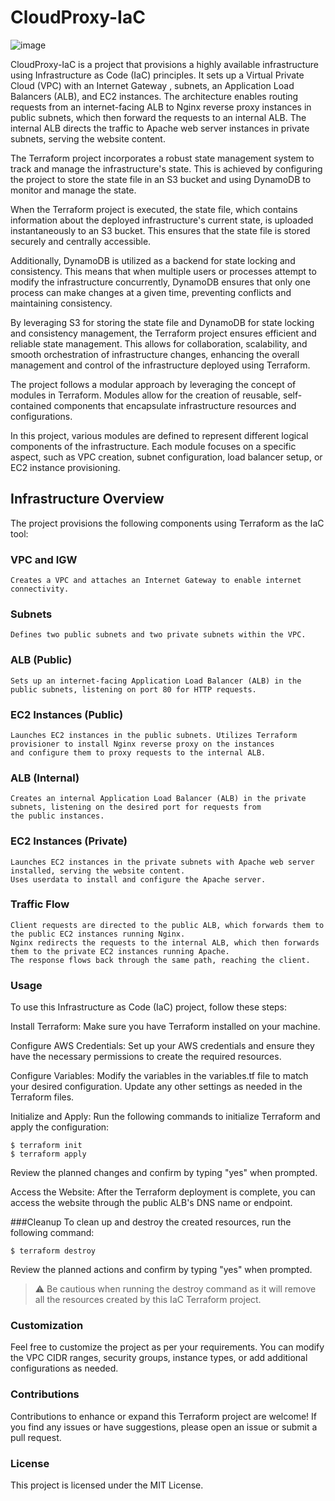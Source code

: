 # CloudProxy-IaC

![image](https://github.com/Ahmadshata/Terraform-project/assets/124501795/ba320c05-5dc1-4423-ba94-73d89cc5286b)

CloudProxy-IaC is a project that provisions a highly available infrastructure using Infrastructure as Code (IaC) principles.
It sets up a Virtual Private Cloud (VPC) with an Internet Gateway , subnets, an Application Load Balancers (ALB), and EC2 instances.
The architecture enables routing requests from an internet-facing ALB to Nginx reverse proxy instances in public subnets,
which then forward the requests to an internal ALB. 
The internal ALB directs the traffic to Apache web server instances in private subnets, serving the website content.

The Terraform project incorporates a robust state management system to track and manage the infrastructure's state. This is achieved by configuring the project to store the state file in an S3 bucket and using DynamoDB to monitor and manage the state.

When the Terraform project is executed, the state file, which contains information about the deployed infrastructure's current state, is uploaded instantaneously to an S3 bucket. This ensures that the state file is stored securely and centrally accessible.

Additionally, DynamoDB is utilized as a backend for state locking and consistency. This means that when multiple users or processes attempt to modify the infrastructure concurrently, DynamoDB ensures that only one process can make changes at a given time, preventing conflicts and maintaining consistency.

By leveraging S3 for storing the state file and DynamoDB for state locking and consistency management, the Terraform project ensures efficient and reliable state management. This allows for collaboration, scalability, and smooth orchestration of infrastructure changes, enhancing the overall management and control of the infrastructure deployed using Terraform.

The project follows a modular approach by leveraging the concept of modules in Terraform. Modules allow for the creation of reusable, self-contained components that encapsulate infrastructure resources and configurations.

In this project, various modules are defined to represent different logical components of the infrastructure. Each module focuses on a specific aspect, such as VPC creation, subnet configuration, load balancer setup, or EC2 instance provisioning.


## Infrastructure Overview

The project provisions the following components using Terraform as the IaC tool:

### VPC and IGW
```
Creates a VPC and attaches an Internet Gateway to enable internet connectivity.
```
### Subnets
```
Defines two public subnets and two private subnets within the VPC.
```
### ALB (Public)
```
Sets up an internet-facing Application Load Balancer (ALB) in the public subnets, listening on port 80 for HTTP requests.
```
### EC2 Instances (Public)
```
Launches EC2 instances in the public subnets. Utilizes Terraform provisioner to install Nginx reverse proxy on the instances
and configure them to proxy requests to the internal ALB.
```
### ALB (Internal)
```
Creates an internal Application Load Balancer (ALB) in the private subnets, listening on the desired port for requests from
the public instances.
```
### EC2 Instances (Private)
```
Launches EC2 instances in the private subnets with Apache web server installed, serving the website content. 
Uses userdata to install and configure the Apache server.
```
### Traffic Flow
```
Client requests are directed to the public ALB, which forwards them to the public EC2 instances running Nginx.
Nginx redirects the requests to the internal ALB, which then forwards them to the private EC2 instances running Apache.
The response flows back through the same path, reaching the client.
```
### Usage
To use this Infrastructure as Code (IaC) project, follow these steps:

Install Terraform: Make sure you have Terraform installed on your machine.

Configure AWS Credentials: Set up your AWS credentials and ensure they have the necessary permissions to create the required resources.

Configure Variables: Modify the variables in the variables.tf file to match your desired configuration. Update any other settings as needed in the Terraform files.

Initialize and Apply: Run the following commands to initialize Terraform and apply the configuration:
```
$ terraform init
$ terraform apply
```
Review the planned changes and confirm by typing "yes" when prompted.

Access the Website: After the Terraform deployment is complete, you can access the website through the public ALB's DNS name or endpoint.

###Cleanup
To clean up and destroy the created resources, run the following command:
```
$ terraform destroy
```
Review the planned actions and confirm by typing "yes" when prompted.

> :warning: Be cautious when running the destroy command as it will remove all the resources created by this IaC Terraform project.

### Customization
Feel free to customize the project as per your requirements. You can modify the VPC CIDR ranges, security groups, instance types, or add additional configurations as needed.

### Contributions
Contributions to enhance or expand this Terraform project are welcome! If you find any issues or have suggestions, please open an issue or submit a pull request.

### License
This project is licensed under the MIT License.





